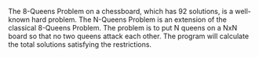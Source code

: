 The 8-Queens Problem on a chessboard, which has 92 solutions, is a well-known hard problem. The N-Queens Problem is an extension of the classical 8-Queens Problem. The problem is to put N queens on a NxN board so that no two queens attack each other. The program will calculate the total solutions satisfying the restrictions.